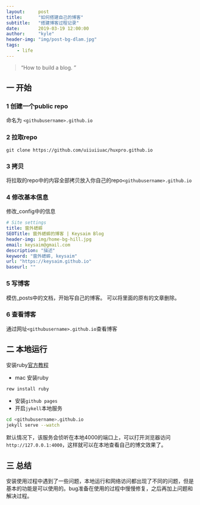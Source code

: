 ```yaml
---
layout:     post
title:      "如何搭建自己的博客"
subtitle:   "搭建博客过程记录"
date:       2019-03-19 12:00:00
author:     "kyle"
header-img: "img/post-bg-dlam.jpg"
tags:
    - life
---
```


> “How to build a blog. ”

## 一 开始
### 1 创建一个public repo
命名为 `<githubusername>.github.io`

### 2 拉取repo
`git clone https://github.com/uiiuiiuac/huxpro.github.io`

### 3 拷贝
将拉取的repo中的内容全部拷贝放入你自己的repo`<githubusername>.github.io`

### 4 修改基本信息
修改_config中的信息
```yaml
# Site settings
title: 窗外蟋蟀
SEOTitle: 窗外蟋蟀的博客 | Keysaim Blog
header-img: img/home-bg-hill.jpg
email: keysaim@gmail.com
description: "描述"
keyword: "窗外蟋蟀, keysaim"
url: "https://keysaim.github.io"
baseurl: ""
```

### 5 写博客
模仿_posts中的文档，开始写自己的博客。
可以将里面的原有的文章删除。

### 6 查看博客
通过网址`<githubusername>.github.io`查看博客

## 二 本地运行
安装ruby[官方教程](https://www.ruby-lang.org/en/downloads/)
- mac 安装ruby
```bash
rew install ruby
```
- 安装`github pages`
- 开启`jykell`本地服务
```bash
cd <githubusername>.github.io
jekyll serve --watch
```
默认情况下，该服务会侦听在本地4000的端口上，可以打开浏览器访问`http://127.0.0.1:4000`，这样就可以在本地查看自己的博文效果了。

## 三 总结
安装使用过程中遇到了一些问题，本地运行和网络访问都出现了不同的问题，但是基本的功能是可以使用的。bug准备在使用的过程中慢慢修复，之后再加上问题和解决过程。